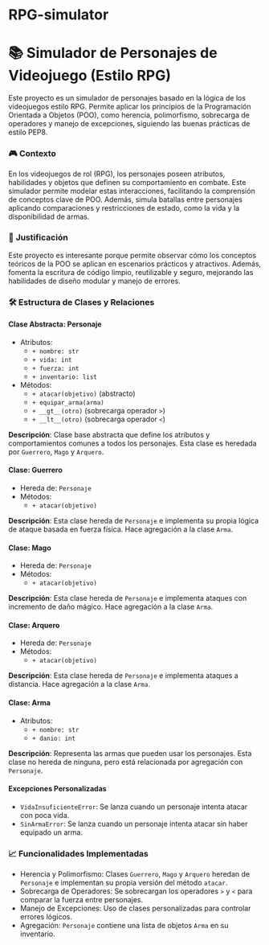 # RPG-simulator
# 📚 Simulador de Personajes de Videojuego (Estilo RPG)

Este proyecto es un simulador de personajes basado en la lógica de los videojuegos estilo RPG. Permite aplicar los principios de la Programación Orientada a Objetos (POO), como herencia, polimorfismo, sobrecarga de operadores y manejo de excepciones, siguiendo las buenas prácticas de estilo PEP8.

### 🎮 **Contexto**
En los videojuegos de rol (RPG), los personajes poseen atributos, habilidades y objetos que definen su comportamiento en combate. Este simulador permite modelar estas interacciones, facilitando la comprensión de conceptos clave de POO. Además, simula batallas entre personajes aplicando comparaciones y restricciones de estado, como la vida y la disponibilidad de armas.

### 📌 **Justificación**
Este proyecto es interesante porque permite observar cómo los conceptos teóricos de la POO se aplican en escenarios prácticos y atractivos. Además, fomenta la escritura de código limpio, reutilizable y seguro, mejorando las habilidades de diseño modular y manejo de errores.

### 🛠️ **Estructura de Clases y Relaciones**

#### **Clase Abstracta: Personaje**
- Atributos:
  - `+ nombre: str`
  - `+ vida: int`
  - `+ fuerza: int`
  - `+ inventario: list`
- Métodos:
  - `+ atacar(objetivo)` (abstracto)
  - `+ equipar_arma(arma)`
  - `+ __gt__(otro)` (sobrecarga operador `>`)
  - `+ __lt__(otro)` (sobrecarga operador `<`)

**Descripción**: Clase base abstracta que define los atributos y comportamientos comunes a todos los personajes. Esta clase es heredada por `Guerrero`, `Mago` y `Arquero`.

#### **Clase: Guerrero**
- Hereda de: `Personaje`
- Métodos:
  - `+ atacar(objetivo)`

**Descripción**: Esta clase hereda de `Personaje` e implementa su propia lógica de ataque basada en fuerza física. Hace agregación a la clase `Arma`.

#### **Clase: Mago**
- Hereda de: `Personaje`
- Métodos:
  - `+ atacar(objetivo)`

**Descripción**: Esta clase hereda de `Personaje` e implementa ataques con incremento de daño mágico. Hace agregación a la clase `Arma`.

#### **Clase: Arquero**
- Hereda de: `Personaje`
- Métodos:
  - `+ atacar(objetivo)`

**Descripción**: Esta clase hereda de `Personaje` e implementa ataques a distancia. Hace agregación a la clase `Arma`.

#### **Clase: Arma**
- Atributos:
  - `+ nombre: str`
  - `+ danio: int`

**Descripción**: Representa las armas que pueden usar los personajes. Esta clase no hereda de ninguna, pero está relacionada por agregación con `Personaje`.

#### **Excepciones Personalizadas**
- `VidaInsuficienteError`: Se lanza cuando un personaje intenta atacar con poca vida.
- `SinArmaError`: Se lanza cuando un personaje intenta atacar sin haber equipado un arma.

### 📈 **Funcionalidades Implementadas**
- Herencia y Polimorfismo: Clases `Guerrero`, `Mago` y `Arquero` heredan de `Personaje` e implementan su propia versión del método `atacar`.
- Sobrecarga de Operadores: Se sobrecargan los operadores `>` y `<` para comparar la fuerza entre personajes.
- Manejo de Excepciones: Uso de clases personalizadas para controlar errores lógicos.
- Agregación: `Personaje` contiene una lista de objetos `Arma` en su inventario.
